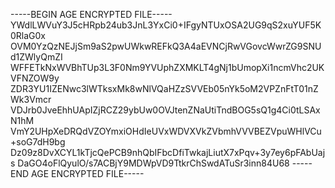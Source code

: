 -----BEGIN AGE ENCRYPTED FILE-----
YWdlLWVuY3J5cHRpb24ub3JnL3YxCi0+IFgyNTUxOSA2UG9qS2xuYUF5K0RlaG0x
OVM0YzQzNEJjSm9aS2pwUWkwREFkQ3A4aEVNCjRwVGovcWwrZG9SNUd1ZWlyQmZI
WFFETkNxWVBhTUp3L3F0Nm9YVUphZXMKLT4gNj1bUmopXi1ncmVhc2UKVFNZOW9y
ZDR3YU1IZENwc3lWTksxMk8wNlVQaHZzSVVEb05nYk5oM2VPZnFtT01nZWk3Vmcr
VDJrb0JveEhhUApIZjRCZ29ybUw0OVJtenZNaUtiTndBOG5sQ1g4Ci0tLSAxN1hM
VmY2UHpXeDRQdVZOYmxiOHdIeUVxWDVXVkZVbmhVVVBEZVpuWHlVCu+soG7dH9bg
Dz09z8DvXCYL1kTjcQePCB9nhQbIFbcDfiTwkajLiutX7xPqv+3y7ey6pFAbUajs
DaGO4oFlQyulO/s7ACBjY9MDWpVD9TtkrChSwdATuSr3inn84U68
-----END AGE ENCRYPTED FILE-----
